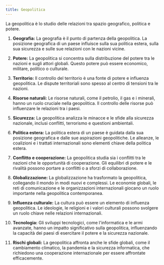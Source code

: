 ```yaml
---
title: Geopolitica
---
```

La geopolitica è lo studio delle relazioni tra spazio geografico, politica e potere.

1. **Geografia:** La geografia è il punto di partenza della geopolitica. La posizione geografica di un paese influisce sulla sua politica estera, sulla sua sicurezza e sulle sue relazioni con le nazioni vicine.

2. **Potere:** La geopolitica si concentra sulla distribuzione del potere tra le nazioni e sugli attori globali. Questo potere può essere economico, militare, politico o culturale.

3. **Territorio:** Il controllo del territorio è una fonte di potere e influenza geopolitica. Le dispute territoriali sono spesso al centro di tensioni tra le nazioni.

4. **Risorse naturali:** Le risorse naturali, come il petrolio, il gas e i minerali, hanno un ruolo cruciale nella geopolitica. Il controllo delle risorse può influenzare le relazioni tra i paesi.

5. **Sicurezza:** La geopolitica analizza le minacce e le sfide alla sicurezza nazionale, inclusi conflitti, terrorismo e questioni ambientali.

6. **Politica estera:** La politica estera di un paese è guidata dalla sua posizione geografica e dalle sue aspirazioni geopolitiche. Le alleanze, le coalizioni e i trattati internazionali sono elementi chiave della politica estera.

7. **Conflitto e cooperazione:** La geopolitica studia sia i conflitti tra le nazioni che le opportunità di cooperazione. Gli equilibri di potere e le rivalità possono portare a conflitti o a sforzi di collaborazione.

8. **Globalizzazione:** La globalizzazione ha trasformato la geopolitica, collegando il mondo in modi nuovi e complessi. Le economie globali, le reti di comunicazione e le organizzazioni internazionali giocano un ruolo importante nella geopolitica contemporanea.

9. **Influenza culturale:** La cultura può essere un elemento di influenza geopolitica. Le ideologie, le religioni e i valori culturali possono svolgere un ruolo chiave nelle relazioni internazionali.

10. **Tecnologia:** Gli sviluppi tecnologici, come l'informatica e le armi avanzate, hanno un impatto significativo sulla geopolitica, influenzando la capacità dei paesi di esercitare il potere e la sicurezza nazionale.

11. **Rischi globali:** La geopolitica affronta anche le sfide globali, come il cambiamento climatico, la pandemia e la sicurezza informatica, che richiedono una cooperazione internazionale per essere affrontate efficacemente.
